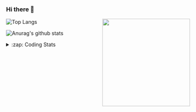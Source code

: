### Hi there 👋

<!--
**tao8687/tao8687** is a ✨ _special_ ✨ repository because its `README.md` (this file) appears on your GitHub profile.

Here are some ideas to get you started:

- 🔭 I’m currently working on ...
- 🌱 I’m currently learning ...
- 👯 I’m looking to collaborate on ...
- 🤔 I’m looking for help with ...
- 💬 Ask me about ...
- 📫 How to reach me: ...
- 😄 Pronouns: ...
- ⚡ Fun fact: ...
-->

<img align='right' src="https://media.giphy.com/media/M9gbBd9nbDrOTu1Mqx/giphy.gif" width="240">

  
![Top Langs](https://github-readme-stats.vercel.app/api/top-langs/?username=tao8687&layout=compact&title_color=23238E&text_color=A67D3D)

![Anurag's github stats](https://github-readme-stats.vercel.app/api?username=tao8687&show_icons=true&&text_color=A67D3D&title_color=23238E&show_icons=false&count_private=true&hide=stars)

<details>
  <summary>:zap: Coding Stats</summary>
  <br>
    
<!--START_SECTION:waka-->

```txt
From: 05 September 2024 - To: 12 September 2024

Bash       14 mins         ███████████▒░░░░░░░░░░░░░   45.11 %
Python     8 mins          ███████░░░░░░░░░░░░░░░░░░   27.56 %
Other      6 mins          █████░░░░░░░░░░░░░░░░░░░░   20.31 %
Markdown   2 mins          █▓░░░░░░░░░░░░░░░░░░░░░░░   07.01 %
```

<!--END_SECTION:waka-->
</details>
